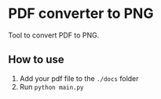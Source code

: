 # PDF converter to PNG

Tool to convert PDF to PNG.

## How to use

1. Add your pdf file to the `./docs` folder
2. Run `python main.py`